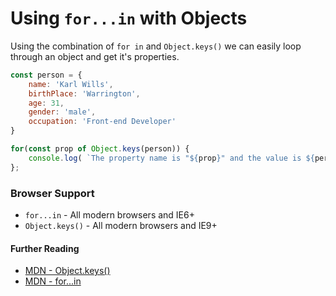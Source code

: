 # Using `for...in` with Objects

Using the combination of `for in` and `Object.keys()` we can easily loop through an object and get it's properties.

```javascript
const person = {
    name: 'Karl Wills',
    birthPlace: 'Warrington',
    age: 31,
    gender: 'male',
    occupation: 'Front-end Developer'
}

for(const prop of Object.keys(person)) {
    console.log( `The property name is "${prop}" and the value is ${person[prop]}` );
};
```

### Browser Support

* `for...in` - All modern browsers and IE6+
* `Object.keys()` - All modern browsers and IE9+

#### Further Reading

* [MDN - Object.keys()](https://developer.mozilla.org/en-US/docs/Web/JavaScript/Reference/Global_Objects/Object/keys)
* [MDN - for...in](https://developer.mozilla.org/en-US/docs/Web/JavaScript/Reference/Statements/for...in)
